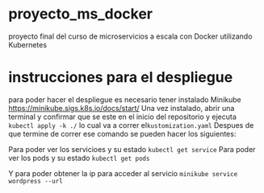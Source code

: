 # proyecto_ms_docker
proyecto final del curso de microservicios a escala con Docker utilizando Kubernetes

# instrucciones para el despliegue

para poder hacer el despliegue es necesario tener instalado Minikube https://minikube.sigs.k8s.io/docs/start/
Una vez instalado, abrir una terminal y confirmar que se este en el inicio del repositorio y ejecuta `kubectl apply -k ./` lo cual va a correr el`kustomization.yaml`
Despues de que termine de correr ese comando se pueden hacer los siguientes: 

Para poder ver los servicioes y su estado
`kubectl get service`
Para poder ver los pods y su estado
`kubectl get pods`

Y para poder obtener la ip para acceder al servicio
`minikube service wordpress --url`
